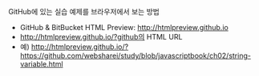 GitHub에 있는 실습 예제를 브라우저에서 보는 방법
- GitHub & BitBucket HTML Preview: http://htmlpreview.github.io
- http://htmlpreview.github.io/?github의 HTML URL
- 예) http://htmlpreview.github.io/?https://github.com/websharei/study/blob/javascriptbook/ch02/string-variable.html

